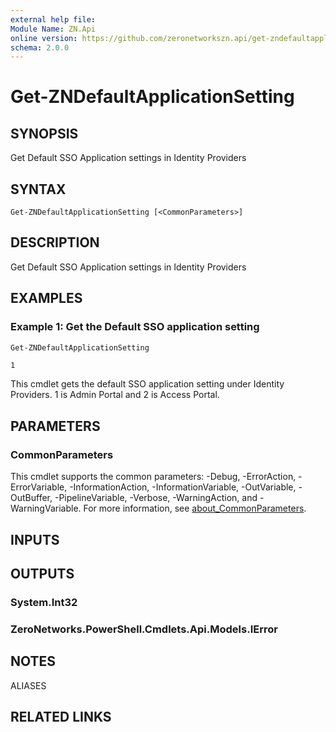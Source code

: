```yaml
---
external help file:
Module Name: ZN.Api
online version: https://github.com/zeronetworkszn.api/get-zndefaultapplicationsetting
schema: 2.0.0
---
```


# Get-ZNDefaultApplicationSetting

## SYNOPSIS
Get Default SSO Application settings in Identity Providers

## SYNTAX

```
Get-ZNDefaultApplicationSetting [<CommonParameters>]
```

## DESCRIPTION
Get Default SSO Application settings in Identity Providers

## EXAMPLES

### Example 1: Get the Default SSO application setting
```powershell
Get-ZNDefaultApplicationSetting
```

```output
1
```

This cmdlet gets the default SSO application setting under Identity Providers.
1 is Admin Portal and 2 is Access Portal.

## PARAMETERS

### CommonParameters
This cmdlet supports the common parameters: -Debug, -ErrorAction, -ErrorVariable, -InformationAction, -InformationVariable, -OutVariable, -OutBuffer, -PipelineVariable, -Verbose, -WarningAction, and -WarningVariable. For more information, see [about_CommonParameters](http://go.microsoft.com/fwlink/?LinkID=113216).

## INPUTS

## OUTPUTS

### System.Int32

### ZeroNetworks.PowerShell.Cmdlets.Api.Models.IError

## NOTES

ALIASES

## RELATED LINKS

